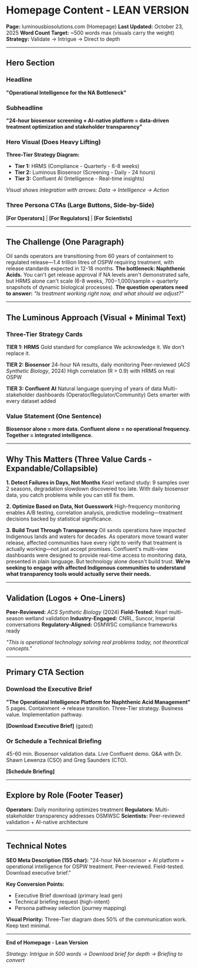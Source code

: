 # Homepage Content - LEAN VERSION

**Page:** luminousbiosolutions.com (Homepage)
**Last Updated:** October 23, 2025
**Word Count Target:** ~500 words max (visuals carry the weight)
**Strategy:** Validate → Intrigue → Direct to depth

---

## Hero Section

### Headline
**"Operational Intelligence for the NA Bottleneck"**

### Subheadline
**"24-hour biosensor screening + AI-native platform = data-driven treatment optimization and stakeholder transparency"**

### Hero Visual (Does Heavy Lifting)
**Three-Tier Strategy Diagram:**
- **Tier 1:** HRMS (Compliance - Quarterly - 6-8 weeks)
- **Tier 2:** Luminous Biosensor (Screening - Daily - 24 hours)
- **Tier 3:** Confluent AI (Intelligence - Real-time insights)

*Visual shows integration with arrows: Data → Intelligence → Action*

### Three Persona CTAs (Large Buttons, Side-by-Side)
**[For Operators]** | **[For Regulators]** | **[For Scientists]**

---

## The Challenge (One Paragraph)

Oil sands operators are transitioning from 60 years of containment to regulated release—1.4 trillion litres of OSPW requiring treatment, with release standards expected in 12-18 months. **The bottleneck: Naphthenic Acids.** You can't get release approval if NA levels aren't demonstrated safe, but HRMS alone can't scale (6-8 weeks, $700-$1,000/sample = quarterly snapshots of dynamic biological processes). **The question operators need to answer:** *"Is treatment working right now, and what should we adjust?"*

---

## The Luminous Approach (Visual + Minimal Text)

### Three-Tier Strategy Cards

**TIER 1: HRMS**
Gold standard for compliance
We acknowledge it. We don't replace it.

**TIER 2: Biosensor**
24-hour NA results, daily monitoring
Peer-reviewed (*ACS Synthetic Biology*, 2024)
High correlation (R > 0.9) with HRMS on real OSPW

**TIER 3: Confluent AI**
Natural language querying of years of data
Multi-stakeholder dashboards (Operator/Regulator/Community)
Gets smarter with every dataset added

### Value Statement (One Sentence)
**Biosensor alone = more data. Confluent alone = no operational frequency. Together = integrated intelligence.**

---

## Why This Matters (Three Value Cards - Expandable/Collapsible)

**1. Detect Failures in Days, Not Months**
Kearl wetland study: 9 samples over 2 seasons, degradation slowdown discovered too late. With daily biosensor data, you catch problems while you can still fix them.

**2. Optimize Based on Data, Not Guesswork**
High-frequency monitoring enables A/B testing, correlation analysis, predictive modeling—treatment decisions backed by statistical significance.

**3. Build Trust Through Transparency**
Oil sands operations have impacted Indigenous lands and waters for decades. As operators move toward water release, affected communities have every right to verify that treatment is actually working—not just accept promises. Confluent's multi-view dashboards were designed to provide real-time access to monitoring data, presented in plain language. But technology alone doesn't build trust. **We're seeking to engage with affected Indigenous communities to understand what transparency tools would actually serve their needs.**

---

## Validation (Logos + One-Liners)

**Peer-Reviewed:** *ACS Synthetic Biology* (2024)
**Field-Tested:** Kearl multi-season wetland validation
**Industry-Engaged:** CNRL, Suncor, Imperial conversations
**Regulatory-Aligned:** OSMWSC compliance frameworks ready

*"This is operational technology solving real problems today, not theoretical concepts."*

---

## Primary CTA Section

### Download the Executive Brief
**"The Operational Intelligence Platform for Naphthenic Acid Management"**
5 pages. Containment → release transition. Three-Tier strategy. Business value. Implementation pathway.

**[Download Executive Brief]** (gated)

### Or Schedule a Technical Briefing
45-60 min. Biosensor validation data. Live Confluent demo. Q&A with Dr. Shawn Lewenza (CSO) and Greg Saunders (CTO).

**[Schedule Briefing]**

---

## Explore by Role (Footer Teaser)

**Operators:** Daily monitoring optimizes treatment
**Regulators:** Multi-stakeholder transparency addresses OSMWSC
**Scientists:** Peer-reviewed validation + AI-native architecture

---

## Technical Notes

**SEO Meta Description (155 char):**
"24-hour NA biosensor + AI platform = operational intelligence for OSPW treatment. Peer-reviewed. Field-tested. Download executive brief."

**Key Conversion Points:**
- Executive Brief download (primary lead gen)
- Technical briefing request (high-intent)
- Persona pathway selection (journey mapping)

**Visual Priority:**
Three-Tier diagram does 50% of the communication work. Keep text minimal.

---

**End of Homepage - Lean Version**

*Strategy: Intrigue in 500 words → Download brief for depth → Briefing to convert*
